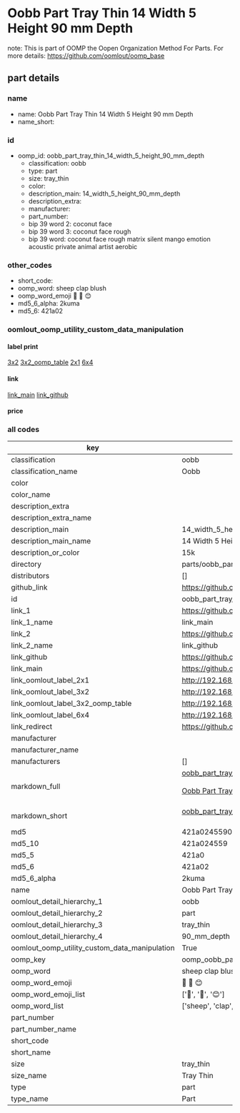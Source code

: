 # Oobb Part Tray Thin 14 Width 5 Height 90 mm Depth  

note: This is part of OOMP the Oopen Organization Method For Parts. For more details: https://github.com/oomlout/oomp_base

##  part details
  







### name
* name: Oobb Part Tray Thin 14 Width 5 Height 90 mm Depth
* name_short: 
### id
* oomp_id: oobb_part_tray_thin_14_width_5_height_90_mm_depth
  * classification: oobb
  * type: part
  * size: tray_thin
  * color: 
  * description_main: 14_width_5_height_90_mm_depth
  * description_extra: 
  * manufacturer: 
  * part_number: 
  * bip 39 word 2: coconut face
  * bip 39 word 3: coconut face rough
  * bip 39 word: coconut face rough matrix silent mango emotion acoustic private animal artist aerobic

### other_codes
* short_code: 
* oomp_word: sheep clap blush
* oomp_word_emoji :sheep: :clap: :blush:
* md5_6_alpha: 2kuma
* md5_6: 421a02






### oomlout_oomp_utility_custom_data_manipulation
#### label print
[3x2](http://192.168.1.245:1112/?label=oomp%202kuma)
[3x2_oomp_table](http://192.168.1.108:1112/?label=oomp%202kuma)
[2x1](http://192.168.1.242:1112/?label=oomp%202kuma)
[6x4](http://192.168.1.55:1112/?label=oomp%202kuma)    

#### link

[link_main](https://github.com/oomlout/oomlout_oomp_version_1_messy/tree/main/parts/oobb_part_tray_thin_14_width_5_height_90_mm_depth) [link_github](https://github.com/oomlout/oomlout_oomp_version_1_messy/tree/main/parts/oobb_part_tray_thin_14_width_5_height_90_mm_depth)                             

#### price







### all codes 
| key | value |  
| --- | --- |  
| classification | oobb |  
| classification_name | Oobb |  
| color |  |  
| color_name |  |  
| description_extra |  |  
| description_extra_name |  |  
| description_main | 14_width_5_height_90_mm_depth |  
| description_main_name | 14 Width 5 Height 90 mm Depth |  
| description_or_color | 15k |  
| directory | parts/oobb_part_tray_thin_14_width_5_height_90_mm_depth |  
| distributors | [] |  
| github_link | https://github.com/oomlout/oomlout_oomp_part_src/tree/main/parts/oobb_part_tray_thin_14_width_5_height_90_mm_depth |  
| id | oobb_part_tray_thin_14_width_5_height_90_mm_depth |  
| link_1 | https://github.com/oomlout/oomlout_oomp_version_1_messy/tree/main/parts/oobb_part_tray_thin_14_width_5_height_90_mm_depth |  
| link_1_name | link_main |  
| link_2 | https://github.com/oomlout/oomlout_oomp_version_1_messy/tree/main/parts/oobb_part_tray_thin_14_width_5_height_90_mm_depth |  
| link_2_name | link_github |  
| link_github | https://github.com/oomlout/oomlout_oomp_version_1_messy/tree/main/parts/oobb_part_tray_thin_14_width_5_height_90_mm_depth |  
| link_main | https://github.com/oomlout/oomlout_oomp_version_1_messy/tree/main/parts/oobb_part_tray_thin_14_width_5_height_90_mm_depth |  
| link_oomlout_label_2x1 | http://192.168.1.242:1112/?label=oomp%202kuma |  
| link_oomlout_label_3x2 | http://192.168.1.245:1112/?label=oomp%202kuma |  
| link_oomlout_label_3x2_oomp_table | http://192.168.1.108:1112/?label=oomp%202kuma |  
| link_oomlout_label_6x4 | http://192.168.1.55:1112/?label=oomp%202kuma |  
| link_redirect | https://github.com/oomlout/oomlout_oomp_version_1_messy/tree/main/parts/oobb_part_tray_thin_14_width_5_height_90_mm_depth |  
| manufacturer |  |  
| manufacturer_name |  |  
| manufacturers | [] |  
| markdown_full | [oobb_part_tray_thin_14_width_5_height_90_mm_depth](none)<br>[](none)<br>[Oobb Part Tray Thin 14 Width 5 Height 90 Mm Depth](none)<br><br> |  
| markdown_short | [oobb_part_tray_thin_14_width_5_height_90_mm_depth](none)<br><br> |  
| md5 | 421a02455902091a1ce4389378946167 |  
| md5_10 | 421a024559 |  
| md5_5 | 421a0 |  
| md5_6 | 421a02 |  
| md5_6_alpha | 2kuma |  
| name | Oobb Part Tray Thin 14 Width 5 Height 90 mm Depth |  
| oomlout_detail_hierarchy_1 | oobb |  
| oomlout_detail_hierarchy_2 | part |  
| oomlout_detail_hierarchy_3 | tray_thin |  
| oomlout_detail_hierarchy_4 | 90_mm_depth |  
| oomlout_oomp_utility_custom_data_manipulation | True |  
| oomp_key | oomp_oobb_part_tray_thin_14_width_5_height_90_mm_depth |  
| oomp_word | sheep clap blush |  
| oomp_word_emoji | :sheep: :clap: :blush: |  
| oomp_word_emoji_list | [':sheep:', ':clap:', ':blush:'] |  
| oomp_word_list | ['sheep', 'clap', 'blush'] |  
| part_number |  |  
| part_number_name |  |  
| short_code |  |  
| short_name |  |  
| size | tray_thin |  
| size_name | Tray Thin |  
| type | part |  
| type_name | Part |  
